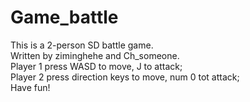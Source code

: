 # Game_battle
This is a 2-person SD battle game. <br>
Written by ziminghehe and Ch_someone. <br>
Player 1 press WASD to move, J to attack; <br>
Player 2 press direction keys to move, num 0 tot attack; <br>
Have fun! <br>
